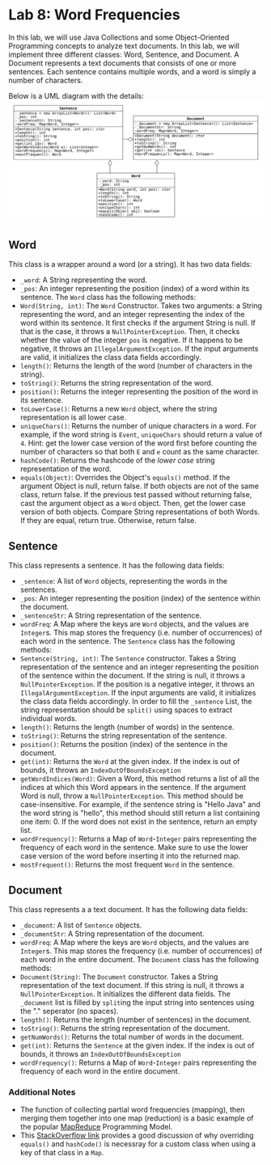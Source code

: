 # Lab 8: Word Frequencies

In this lab, we will use Java Collections and some Object-Oriented Programming concepts to analyze text documents.
In this lab, we will implement three different classes: Word, Sentence, and Document. A Document represents a text
documents that consists of one or more sentences. Each sentence contains multiple words, and a word is simply a number of characters.

Below is a UML diagram with the details:
![document-uml](uml.svg)

## Word

This class is a wrapper around a word (or a string). It has two data fields:
- `_word`: A String representing the word.
- `_pos`: An integer representing the position (index) of a word within its sentence.
The `Word` class has the following methods:
- `Word(String, int)`: The `Word` Constructor. Takes two arguments: a String representing the word, and an integer representing the index of
the word within its sentence. It first checks if the argument String is null. If that is the case, it throws a `NullPointerException`. Then,
it checks whether the value of the integer `pos` is negative. If it happens to be negative, it throws an `IllegalArgumentException`. If the input
arguments are valid, it initializes the class data fields accordingly.
- `length()`: Returns the length of the word (number of characters in the string).
- `toString()`: Returns the string representation of the word.
- `position()`: Returns the integer representing the position of the word in its sentence.
- `toLowerCase()`: Returns a new `Word` object, where the string representation is all lower case.
- `uniqueChars()`: Returns the number of unique characters in a word. For example, if the word string is `Event`, `uniqueChars` should return a 
value of `4`. Hint: get the lower case version of the word first before counting the number of characters so that both `E` and `e` count as the same
character.
- `hashCode()`: Returns the hashcode of the *lower case* string representation of the word.
- `equals(Object)`: Overrides the Object's `equals()` method. If the argument Object is null, return false. If both objects are not of the same class,
return false. If the previous test passed without returning false, cast the argument object as a `Word` object. Then, get the lower case version of both objects.  Compare String representations of both Words. If they are equal, return true. Otherwise, return false.

## Sentence
This class represents a sentence. It has the following data fields:
- `_sentence`: A list of `Word` objects, representing the words in the sentences.
- `_pos`: An integer representing the position (index) of the sentence within the document.
- `_sentenceStr`: A String representation of the sentence.
- `wordFreq`: A Map where the keys are `Word` objects, and the values are `Integer`s. This map stores the frequency (i.e. number of occurrences) of each word in the sentence.
The `Sentence` class has the following methods:
- `Sentence(String, int)`: The `Sentence` constructor. Takes a String representation of the sentence and an integer representing the position of the sentence within the document.
If the string is null, it throws a `NullPointerException`. If the position is a negative integer, it throws an `IllegalArgumentException`. If the input
arguments are valid, it initializes the class data fields accordingly. In order to fill the `_sentence` List, the string representation should be `split()` using spaces to extract
individual words.
- `length()`: Returns the length (number of words) in the sentence.
- `toString()`: Returns the string representation of the sentence.
- `position()`: Returns the position (index) of the sentence in the document.
- `get(int)`: Returns the `Word` at the given index. If the index is out of bounds, it throws an `IndexOutOfBoundsException`
- `getWordIndices(Word)`: Given a Word, this method returns a list of all the indices at which this Word appears in the sentence. If the argument Word is null, throw a `NullPointerException`.
This method should be case-insensitive. For example, if the sentence string is "Hello Java" and the word string is "hello", this method should still return a list containing one item: 0.
If the word does not exist in the sentence, return an empty list.
- `wordFrequency()`: Returns a Map of `Word`-`Integer` pairs representing the frequency of each word in the sentence. Make sure to use the lower case version of the word before inserting it
into the returned map.
- `mostFrequent()`: Returns the most frequent `Word` in the sentence.


## Document
This class represents a a text document. It has the following data fields:
- `_document`: A list of `Sentence` objects.
- `_documentStr`: A String representation of the document.
- `wordFreq`: A Map where the keys are `Word` objects, and the values are `Integer`s. This map stores the frequency (i.e. number of occurrences) of each word in the entire document.
The `Document` class has the following methods:
- `Document(String)`: The `Document` constructor. Takes a String representation of the text document. If this string is null, it throws a `NullPointerException`. It initializes the different data fields.
The `_document` list is filled by `split`ing the input string into sentences using the "." seperator (no spaces). 
- `length()`: Returns the length (number of sentences) in the document.
- `toString()`: Returns the string representation of the document.
- `getNumWords()`: Returns the total number of words in the document.
- `get(int)`: Returns the `Sentence` at the given index. If the index is out of bounds, it throws an `IndexOutOfBoundsException`
- `wordFrequency()`: Returns a Map of `Word`-`Integer` pairs representing the frequency of each word in the entire document. 

### Additional Notes
- The function of collecting partial word frequencies (mapping), then merging them together into one map (reduction) is a basic example of the popular [MapReduce](https://en.wikipedia.org/wiki/MapReduce) Programming Model.
- This [StackOverflow link](https://stackoverflow.com/questions/2265503/why-do-i-need-to-override-the-equals-and-hashcode-methods-in-java) provides a good discussion of why overriding `equals()` and `hashCode()` is necessray
for a custom class when using a key of that class in a `Map`.

